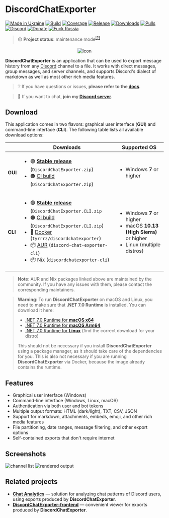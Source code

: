 # DiscordChatExporter

[![Made in Ukraine](https://img.shields.io/badge/made_in-ukraine-ffd700.svg?labelColor=0057b7)](https://tyrrrz.me/ukraine)
[![Build](https://img.shields.io/github/actions/workflow/status/Tyrrrz/DiscordChatExporter/main.yml?branch=master)](https://github.com/Tyrrrz/DiscordChatExporter/actions)
[![Coverage](https://img.shields.io/codecov/c/github/Tyrrrz/DiscordChatExporter/master)](https://codecov.io/gh/Tyrrrz/DiscordChatExporter)
[![Release](https://img.shields.io/github/release/Tyrrrz/DiscordChatExporter.svg)](https://github.com/Tyrrrz/DiscordChatExporter/releases)
[![Downloads](https://img.shields.io/github/downloads/Tyrrrz/DiscordChatExporter/total.svg)](https://github.com/Tyrrrz/DiscordChatExporter/releases)
[![Pulls](https://img.shields.io/docker/pulls/tyrrrz/discordchatexporter)](https://hub.docker.com/r/tyrrrz/discordchatexporter)
[![Discord](https://img.shields.io/discord/869237470565392384?label=discord)](https://discord.gg/2SUWKFnHSm)
[![Donate](https://img.shields.io/badge/donate-$$$-8a2be2.svg)](https://tyrrrz.me/donate)
[![Fuck Russia](https://img.shields.io/badge/fuck-russia-e4181c.svg?labelColor=000000)](https://twitter.com/tyrrrz/status/1495972128977571848)

> 🟡 **Project status**: maintenance mode<sup>[[?]](https://github.com/Tyrrrz/.github/blob/master/docs/project-status.md)</sup>

<p align="center">
    <img src="favicon.png" alt="Icon" />
</p>

**DiscordChatExporter** is an application that can be used to export message history from any [Discord](https://discord.com) channel to a file.
It works with direct messages, group messages, and server channels, and supports Discord's dialect of markdown as well as most other rich media features.

> ❔ If you have questions or issues, **please refer to the [docs](.docs)**.

> 💬 If you want to chat, **join my [Discord server](https://discord.gg/2SUWKFnHSm)**.



## Download

This application comes in two flavors: graphical user interface (**GUI**) and command-line interface (**CLI**).
The following table lists all available download options:

<table>
  <thead>
    <tr>
      <th></th>
      <th>Downloads</th>
      <th>Supported OS</th>
    </tr>
  </thead>
  <tbody>
    <tr>
      <td><b>GUI</b></td>
      <td>
        <ul>
          <li>🟢 <b><a href="https://github.com/Tyrrrz/DiscordChatExporter/releases/latest">Stable release</a></b> (<code>DiscordChatExporter.zip</code>)</li>
          <li>🟠 <a href="https://github.com/Tyrrrz/DiscordChatExporter/actions/workflows/main.yml">CI build</a> (<code>DiscordChatExporter.zip</code>)</li>
        </ul>
      </td>
      <td>
        <ul>
          <li>Windows <b>7</b> or higher</li>
        </ul>
      </td>
    </tr>
    <tr>
      <td><b>CLI</b></td>
      <td>
        <ul>
          <li>🟢 <b><a href="https://github.com/Tyrrrz/DiscordChatExporter/releases/latest">Stable release</a></b> (<code>DiscordChatExporter.CLI.zip</code></li>
          <li>🟠 <a href="https://github.com/Tyrrrz/DiscordChatExporter/actions/workflows/main.yml">CI build</a> (<code>DiscordChatExporter.CLI.zip</code>)</li>
          <li>🐋 <a href="https://hub.docker.com/r/tyrrrz/discordchatexporter">Docker</a> (<code>tyrrrz/discordchatexporter</code>)</li>
          <li>📦 <a href="https://aur.archlinux.org/packages/discord-chat-exporter-cli">AUR</a> (<code>discord-chat-exporter-cli</code>)</li>
          <li>📦 <a href="https://search.nixos.org/packages?query=discordchatexporter-cli">Nix</a> (<code>discordchatexporter-cli</code>)</li>
        </ul>
      </td>
      <td>
        <ul>
          <li>Windows <b>7</b> or higher</li>
          <li>macOS <b>10.13 (High Sierra)</b> or higher</li>
          <li>Linux (multiple distros)</li>
        </ul>
      </td>
    </tr>
  </tbody>
</table>

> **Note**:
> AUR and Nix packages linked above are maintained by the community.
> If you have any issues with them, please contact the corresponding maintainers.

> **Warning**:
> To run **DiscordChatExporter** on macOS and Linux, you need to make sure that **.NET 7.0 Runtime** is installed.
> You can download it here:
>
> - [.NET 7.0 Runtime for **macOS x64**](https://dotnet.microsoft.com/en-us/download/dotnet/thank-you/sdk-7.0.101-macos-x64-installer)
> - [.NET 7.0 Runtime for **macOS Arm64**](https://dotnet.microsoft.com/en-us/download/dotnet/thank-you/sdk-7.0.101-macos-arm64-installer)
> - [.NET 7.0 Runtime for **Linux**](https://docs.microsoft.com/en-us/dotnet/core/install/linux) (find the correct download for your distro)
>
> This should not be necessary if you install **DiscordChatExporter** using a package manager, as it should take care of the dependencies for you.
> This is also not necessary if you are running **DiscordChatExporter** via Docker, because the image already contains the runtime.

## Features

- Graphical user interface (Windows)
- Command-line interface (Windows, Linux, macOS)
- Authentication via both user and bot tokens
- Multiple output formats: HTML (dark/light), TXT, CSV, JSON
- Support for markdown, attachments, embeds, emoji, and other rich media features
- File partitioning, date ranges, message filtering, and other export options
- Self-contained exports that don't require internet

## Screenshots

![channel list](.assets/list.png)
![rendered output](.assets/output.png)

## Related projects

- [**Chat Analytics**](https://github.com/mlomb/chat-analytics) — solution for analyzing chat patterns of Discord users, using exports produced by **DiscordChatExporter**.
- [**DiscordChatExporter-frontend**](https://github.com/slatinsky/DiscordChatExporter-frontend) — convenient viewer for exports produced by **DiscordChatExporter**.
